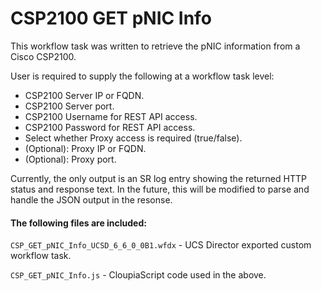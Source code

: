 # CSP2100 GET pNIC Info

This workflow task was written to retrieve the pNIC information from a Cisco CSP2100.

User is required to supply the following at a workflow task level:

* CSP2100 Server IP or FQDN.
* CSP2100 Server port.
* CSP2100 Username for REST API access.
* CSP2100 Password for REST API access.
* Select whether Proxy access is required (true/false).
* (Optional): Proxy IP or FQDN.
* (Optional): Proxy port.

Currently, the only output is an SR log entry showing the returned HTTP status and response text. In the future, this will be modified to parse and handle the JSON output in the resonse.

#### The following files are included:

```CSP_GET_pNIC_Info_UCSD_6_6_0_0B1.wfdx``` - UCS Director exported custom workflow task.

```CSP_GET_pNIC_Info.js``` - CloupiaScript code used in the above.
